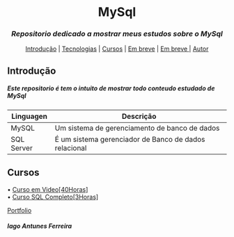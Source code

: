 <h1 align = center> MySql </h1>

<h3 align = center><i><b> Repositorio dedicado a mostrar meus estudos sobre o MySql</b></i> </h3>

<p align="center">
 <a href="#objetivo">Introdução</a> |
  <a href="#tecnologias">Tecnologias</a> |
 <a href="#roadmap">Cursos</a> |
 <a href="#contribuicao">Em breve</a> |
 <a href="#licenc-a">Em breve </a> |
 <a href="#autor">Autor</a>
</p>

<h2 id = objetivo> Introdução </h2>
<h5>Este repositorio é tem o intuito de mostrar todo conteudo estudado de MySql</h5>

<div id = tecnologias>
 
| Linguagen  | Descrição                    |
| ------------------- | ------------------- |
|  MySQL     |  Um sistema de gerenciamento de banco de dados |
 | SQL Server | É um sistema gerenciador de Banco de dados relacional|
 
</div>

<h2> Cursos </h2>

<p>

 • [Curso em Video[40Horas]](https://github.com/IagoAntunes/HTML-5/tree/master/HTM5-Curso%20em%20Video)
 <br> • [Curso SQL Completo[3Horas]](https://github.com/IagoAntunes/Banco-de-Dados/tree/main/SQL%20SERVER)
 
</p>


<div id = autor>

[Portfolio](https://iagoantunes.github.io/)
<h4><i>Iago Antunes Ferreira</i></h4>
